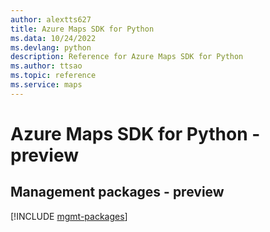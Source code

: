 ```yaml
---
author: alextts627
title: Azure Maps SDK for Python
ms.data: 10/24/2022
ms.devlang: python
description: Reference for Azure Maps SDK for Python
ms.author: ttsao
ms.topic: reference
ms.service: maps
---
```

# Azure Maps SDK for Python - preview

## Management packages - preview
[!INCLUDE [mgmt-packages](maps-mgmt-index.md)]
